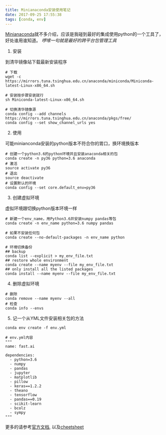 ```yaml
---
title: Minianaconda安装使用笔记
date: 2017-09-25 17:55:38
tags: [conda, env]
---
```


[Minianaconda][1]就不多介绍，应该是我碰到最好的集成使用python的一个工具了，好处谁用谁知道。
*啰嗦一句就是最好的跨平台包管理工具*

1. 安装

到清华镜像站下载最新安装程序

```
# 下载
wget -c https://mirrors.tuna.tsinghua.edu.cn/anaconda/miniconda/Miniconda-latest-Linux-x86_64.sh

# 安装按步骤安装就行
sh Miniconda-latest-Linux-x86_64.sh

# 切换清华镜像源
conda config --add channels https://mirrors.tuna.tsinghua.edu.cn/anaconda/pkgs/free/
conda config --set show_channel_urls yes
```

2. 使用

可能minianconda安装的python版本不符合你的胃口，换环境换版本

```
# 创建一个python3.6的python环境并且安装anaconda相关的包
conda create -n py36 python=3.6 anaconda
# 激活
source activate py36
# 退出
source deactivate
# 设置默认的环境
conda config --set core.default_env=py36
```

3. 创建虚拟环境

虚拟环境跟切换python版本环境一样

```
# 新建一个env_name，用Python3.6并安装numpy pandas等包
conda create -n env_name python=3.6 numpy pandas

# 如果不安装任何包
conda create --no-default-packages -n env_name python

# 环境切换备份
## backup
conda list --explicit > my_env_file.txt
## restore whole environment
conda create --name myenv --file my_env_file.txt
## only install all the listed packages
conda install --name myenv --file my_env_file.txt
```

4. 删除虚拟环境

```
# 删除
conda remove --name myenv --all
# 检查
conda info --envs
```

5. 记一个从YML文件安装相关包的方法

```
conda env create -f env.yml

# env.yml内容
"""
name: fast.ai

dependencies:
  - python=3.6
  - numpy
  - pandas
  - jupyter
  - matplotlib
  - pillow
  - keras==1.2.2
  - theano
  - tensorflow
  - pandas==0.19
  - scikit-learn
  - bcolz
  - sympy
"""
```

更多的请参考[官方文档][2], 以及[cheetsheet][3]

[1]: https://mirrors.tuna.tsinghua.edu.cn/help/anaconda/
[2]: https://conda.io/docs/user-guide/tasks/use-r-with-conda.html
[3]: https://conda.io/docs/_downloads/conda-cheatsheet.pdf

